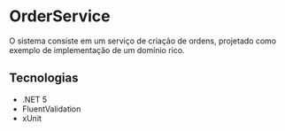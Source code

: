 # OrderService

O sistema consiste em um serviço de criação de ordens, projetado como exemplo de implementação de um domínio rico.

## Tecnologias

- .NET 5
- FluentValidation
- xUnit
